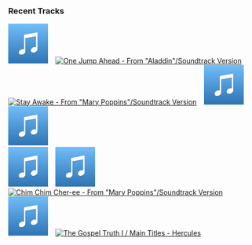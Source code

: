 ### Recent Tracks
[<img src='https://github.com/atfinke/atfinke/blob/master/placeholder.jpeg?raw=true' width='16%' height='16%' alt='Step In Time - From "Mary Poppins"/Soundtrack Version'>](https://www.last.fm/music/dick%2bvan%2bdyke/_/step%2bin%2btime%2b-%2bfrom%2b%2522mary%2bpoppins%2522%252fsoundtrack%2bversion)&nbsp;&nbsp;&nbsp;&nbsp;[<img src='https://lastfm.freetls.fastly.net/i/u/300x300/612327b9dc5d75e49147efd81f228e58.png' width='16%' height='16%' alt='One Jump Ahead - From "Aladdin"/Soundtrack Version'>](https://www.last.fm/music/brad%2bkane/_/one%2bjump%2bahead%2b-%2bfrom%2b%2522aladdin%2522%252fsoundtrack%2bversion)&nbsp;&nbsp;&nbsp;&nbsp;[<img src='https://lastfm.freetls.fastly.net/i/u/300x300/d08dca96d27241978875d5cf58787548.png' width='16%' height='16%' alt='Stay Awake - From "Mary Poppins"/Soundtrack Version'>](https://www.last.fm/music/julie%2bandrews/_/stay%2bawake%2b-%2bfrom%2b%2522mary%2bpoppins%2522%252fsoundtrack%2bversion)&nbsp;&nbsp;&nbsp;&nbsp;[<img src='https://github.com/atfinke/atfinke/blob/master/placeholder.jpeg?raw=true' width='16%' height='16%' alt='Just Around The Riverbend - From "Pocahontas" / Soundtrack Version'>](https://www.last.fm/music/judy%2bkuhn/_/just%2baround%2bthe%2briverbend%2b-%2bfrom%2b%2522pocahontas%2522%2b%252f%2bsoundtrack%2bversion)&nbsp;&nbsp;&nbsp;&nbsp;[<img src='https://github.com/atfinke/atfinke/blob/master/placeholder.jpeg?raw=true' width='16%' height='16%' alt='In Summer - From "Frozen"/Soundtrack Version'>](https://www.last.fm/music/josh%2bgad/_/in%2bsummer%2b-%2bfrom%2b%2522frozen%2522%252fsoundtrack%2bversion)&nbsp;&nbsp;&nbsp;&nbsp;<br>[<img src='https://github.com/atfinke/atfinke/blob/master/placeholder.jpeg?raw=true' width='16%' height='16%' alt='Beauty and the Beast - From "Beauty and the Beast" / Soundtrack Version'>](https://www.last.fm/music/angela%2blansbury/_/beauty%2band%2bthe%2bbeast%2b-%2bfrom%2b%2522beauty%2band%2bthe%2bbeast%2522%2b%252f%2bsoundtrack%2bversion)&nbsp;&nbsp;&nbsp;&nbsp;[<img src='https://github.com/atfinke/atfinke/blob/master/placeholder.jpeg?raw=true' width='16%' height='16%' alt='A Girl Worth Fighting For - From "Mulan"/Soundtrack'>](https://www.last.fm/music/lea%2bsalonga/_/a%2bgirl%2bworth%2bfighting%2bfor%2b-%2bfrom%2b%2522mulan%2522%252fsoundtrack)&nbsp;&nbsp;&nbsp;&nbsp;[<img src='https://lastfm.freetls.fastly.net/i/u/300x300/5936c17430239e0f9b1594d3d2722fd9.png' width='16%' height='16%' alt='Chim Chim Cher-ee - From "Mary Poppins"/Soundtrack Version'>](https://www.last.fm/music/dick%2bvan%2bdyke/_/chim%2bchim%2bcher-ee%2b-%2bfrom%2b%2522mary%2bpoppins%2522%252fsoundtrack%2bversion)&nbsp;&nbsp;&nbsp;&nbsp;[<img src='https://github.com/atfinke/atfinke/blob/master/placeholder.jpeg?raw=true' width='16%' height='16%' alt='Lost in the Woods - Weezer Version'>](https://www.last.fm/music/weezer/_/lost%2bin%2bthe%2bwoods%2b-%2bweezer%2bversion)&nbsp;&nbsp;&nbsp;&nbsp;[<img src='https://lastfm.freetls.fastly.net/i/u/300x300/cb1b6c9ee879447aa6435a3467d62f24.png' width='16%' height='16%' alt='The Gospel Truth I / Main Titles - Hercules'>](https://www.last.fm/music/cheryl%2bfreeman/_/the%2bgospel%2btruth%2bi%2b%252f%2bmain%2btitles%2b-%2bhercules)&nbsp;&nbsp;&nbsp;&nbsp;<br>